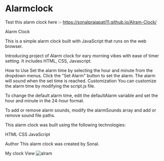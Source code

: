 # Alarmclock
Test this alarm clock here :- https://sonalprajapati11.github.io/Alram-Clock/

Alarm Clock

This is a simple alarm clock built with JavaScript that runs on the web browser.

Introducing project of Alarm clock for eary morning vibes with ease of timer setting.
It includes HTML, CSS, Javascript.


How to Use
Set the alarm time by selecting the hour and minute from the dropdown menus.
Click the "Set Alarm" button to set the alarm.
The alarm will sound when the set time is reached.
Customization
You can customize the alarm time  by modifying the script.js file.

To change the default alarm time, edit the defaultAlarm variable and set the hour and minute in the 24-hour format.

To add or remove alarm sounds, modify the alarmSounds array and add or remove sound file paths.


This alarm clock was built using the following technologies:

HTML
CSS
JavaScript

Author
This alarm clock was created by Sonal.


My clock View ![alram](https://github.com/SonalPrajapati11/Alram-Clock/assets/128243235/4bce5cd5-ac47-490a-be41-9e6174b263e9)



